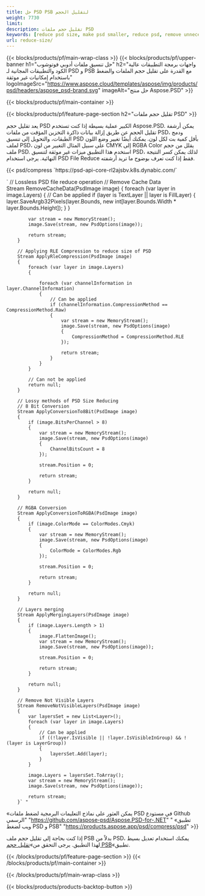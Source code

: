 ```yaml
---
title: حل PSD PSB لتقليل الحجم
weight: 7730
limit: 
description: تقليل حجم ملفات PSD
keywords: [reduce psd size, make psd smaller, reduce psd, remove unnecessary psd data]
url: reduce-size/
---
```

{{< blocks/products/pf/main-wrap-class >}}
{{< blocks/products/pf/upper-banner h1="حل تنسيق ملفات أدوبي فوتوشوب" h2="واجهات برمجة التطبيقات عالية الكود والتطبيقات المجانية لـ PSD و PSB مع القدرة على تقليل حجم الملفات والضغط باستخدام إمكانيات غير موثقة" logoImageSrc="https://www.aspose.cloud/templates/aspose/img/products/psd/headers/aspose_psd-brand.svg" imageAlt="حل منتج Aspose.PSD" >}}

{{< blocks/products/pf/main-container >}}

{{< blocks/products/pf/feature-page-section h2="تقليل حجم ملفات PSD" >}}

<p>يعد تقليل حجم PSD الكبير عملية بسيطة إذا كنت تستخدم Aspose.PSD. يمكن أرشفة تقليل الحجم عن طريق إزالة بيانات ذاكرة التخزين المؤقت من ملفات PSD، ودمج الطبقات، والتحويل إلى تنسيق PSD بأقل كمية بت لكل لون. يمكنك أيضًا تغيير وضع اللون لملف PSD، على سبيل المثال التغيير من لون CMYK إلى RGBA Color يقلل من حجم ملف PSD. استخدم هذا التطبيق ميزات غير موثقة لتنسيق PSD، لذلك يمكن كسر النتيجة النهائية. يرجى استخدام PSD File Reduce فقط إذا كنت تعرف بوضوح ما تريد أرشفته.</p>
{{< psd/compress `https://psd-api-core-rl2ajsbv.k8s.dynabic.com/` 

`        // Lossless PSD file reduce operation
        // Remove Cache Data			
        Stream RemoveCacheData(PsdImage image)
        {
            foreach (var layer in image.Layers)
            {
                // Can be applied
                if (layer is TextLayer || layer is FillLayer)
                {
                    layer.SaveArgb32Pixels(layer.Bounds, new int[layer.Bounds.Width * layer.Bounds.Height]);
                }
            }

            var stream = new MemoryStream();
            image.Save(stream, new PsdOptions(image));

            return stream;
        }

        // Applying RLE Compression to reduce size of PSD
        Stream ApplyRleCompression(PsdImage image)
        {
            foreach (var layer in image.Layers)
            {

                foreach (var channelInformation in layer.ChannelInformation)
                {
                    // Can be applied
                    if (channelInformation.CompressionMethod == CompressionMethod.Raw)
                    {
                        var stream = new MemoryStream();
                        image.Save(stream, new PsdOptions(image)
                        {
                            CompressionMethod = CompressionMethod.RLE
                        });

                        return stream;
                    }
                }
            }

            // Can not be applied
            return null;
        }

        // Lossy methods of PSD Size Reducing
        // 8 Bit Conversion
        Stream ApplyConversionTo8Bit(PsdImage image)
        {
            if (image.BitsPerChannel > 8)
            {
                var stream = new MemoryStream();
                image.Save(stream, new PsdOptions(image)
                {
                    ChannelBitsCount = 8
                });

                stream.Position = 0;

                return stream;
            }

            return null;
        }
       
        // RGBA Conversion
        Stream ApplyConversionToRGBA(PsdImage image)
        {
            if (image.ColorMode == ColorModes.Cmyk)
            {
                var stream = new MemoryStream();
                image.Save(stream, new PsdOptions(image)
                {
                    ColorMode = ColorModes.Rgb
                });

                stream.Position = 0;

                return stream;
            }

            return null;
        }

        // Layers merging
        Stream ApplyMergingLayers(PsdImage image)
        {
            if (image.Layers.Length > 1)
            {
                image.FlattenImage();
                var stream = new MemoryStream();
                image.Save(stream, new PsdOptions(image));

                stream.Position = 0;

                return stream;
            }

            return null;
        }

        // Remove Not Visible Layers
        Stream RemoveNotVisibleLayers(PsdImage image)
        {
            var layersSet = new List<Layer>();
            foreach (var layer in image.Layers)
            {
                // Can be applied
                if ((!layer.IsVisible || !layer.IsVisibleInGroup) && !(layer is LayerGroup))
                {
                    layersSet.Add(layer);
                }
            }

            image.Layers = layersSet.ToArray();
            var stream = new MemoryStream();
            image.Save(stream, new PsdOptions(image));

            return stream;
        }` "
«يمكن العثور على نماذج التعليمات البرمجية لضغط ملفات PSD في مستودع Github الرسمي"  "https://github.com/aspose-psd/Aspose.PSD-for-.NET" "
«تطبيق ويب لضغط PSD و PSB" "https://products.aspose.app/psd/compress/psd" >}}
<p>إذا كنت بحاجة إلى تقليل حجم ملف PSB بدلاً من PSD، يمكنك استخدام تعديل بسيط لهذا التطبيق. يرجى التحقق من»<a href="/psd/reduce-size/psb">تقليل حجم PSB</a>«تطبيق.</p>
{{< /blocks/products/pf/feature-page-section >}}
{{< /blocks/products/pf/main-container >}}


{{< /blocks/products/pf/main-wrap-class >}}

{{< blocks/products/products-backtop-button >}}
